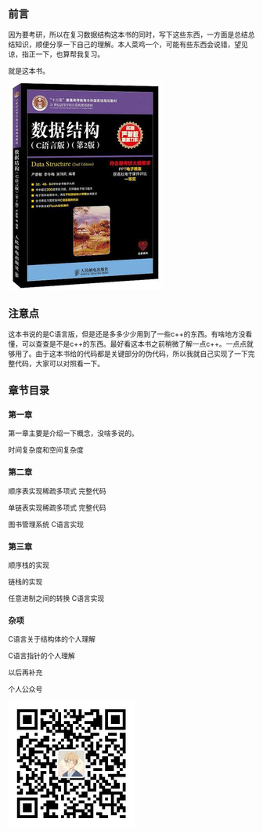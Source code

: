 ## 前言

因为要考研，所以在复习数据结构这本书的同时，写下这些东西，一方面是总结总结知识，顺便分享一下自己的理解。本人菜鸡一个，可能有些东西会说错，望见谅，指正一下，也算帮我复习。

就是这本书。

![tupian](\img\1.jpg)

## 注意点

这本书说的是C语言版，但是还是多多少少用到了一些c++的东西。有啥地方没看懂，可以查查是不是c++的东西。最好看这本书之前稍微了解一点c++。一点点就够用了。由于这本书给的代码都是关键部分的伪代码，所以我就自己实现了一下完整代码，大家可以对照看一下。

## 章节目录

### 第一章

第一章主要是介绍一下概念，没啥多说的。

时间复杂度和空间复杂度

### 第二章

顺序表实现稀疏多项式 完整代码

单链表实现稀疏多项式 完整代码

图书管理系统 C语言实现

### 第三章

顺序栈的实现

链栈的实现

任意进制之间的转换 C语言实现

### 杂项

C语言关于结构体的个人理解

C语言指针的个人理解

以后再补充

个人公众号

![img](\img\微信公众号.jpg)


